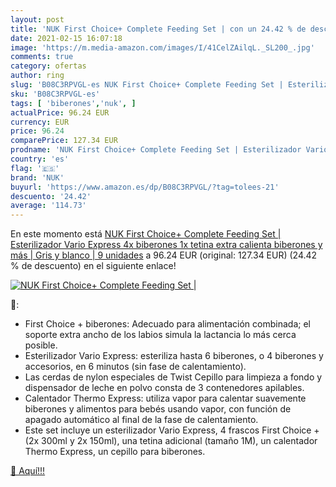 ```yaml
---
layout: post
title: 'NUK First Choice+ Complete Feeding Set | con un 24.42 % de descuento'
date: 2021-02-15 16:07:18
image: 'https://m.media-amazon.com/images/I/41CelZAilqL._SL200_.jpg'
comments: true
category: ofertas
author: ring
slug: 'B08C3RPVGL-es NUK First Choice+ Complete Feeding Set | Esterilizador...'
sku: 'B08C3RPVGL-es'
tags: [ 'biberones','nuk', ]
actualPrice: 96.24 EUR
currency: EUR
price: 96.24
comparePrice: 127.34 EUR
prodname: 'NUK First Choice+ Complete Feeding Set | Esterilizador Vario Express  4x biberones  1x tetina extra  calienta biberones y más | Gris y blanco | 9 unidades'
country: 'es'
flag: '🇪🇸'
brand: 'NUK'
buyurl: 'https://www.amazon.es/dp/B08C3RPVGL/?tag=tolees-21'
descuento: '24.42'
average: '114.73'
---
```


En este momento está [NUK First Choice+ Complete Feeding Set | Esterilizador Vario Express  4x biberones  1x tetina extra  calienta biberones y más | Gris y blanco | 9 unidades](https://www.amazon.es/dp/B08C3RPVGL/?tag=tolees-21) a 96.24 EUR (original: 127.34 EUR) (24.42 %  de descuento) en el siguiente enlace!

[![NUK First Choice+ Complete Feeding Set |](https://m.media-amazon.com/images/I/41CelZAilqL._SL200_.jpg)](https://www.amazon.es/dp/B08C3RPVGL/?tag=tolees-21)

🔎:

- First Choice + biberones: Adecuado para alimentación combinada; el soporte extra ancho de los labios simula la lactancia lo más cerca posible.
- Esterilizador Vario Express: esteriliza hasta 6 biberones, o 4 biberones y accesorios, en 6 minutos (sin fase de calentamiento).
- Las cerdas de nylon especiales de Twist Cepillo para limpieza a fondo y dispensador de leche en polvo consta de 3 contenedores apilables.
- Calentador Thermo Express: utiliza vapor para calentar suavemente biberones y alimentos para bebés usando vapor, con función de apagado automático al final de la fase de calentamiento.
- Este set incluye un esterilizador Vario Express, 4 frascos First Choice + (2x 300ml y 2x 150ml), una tetina adicional (tamaño 1M), un calentador Thermo Express, un cepillo para biberones.

[🛒 Aquí!!!](https://www.amazon.es/dp/B08C3RPVGL/?tag=tolees-21)
